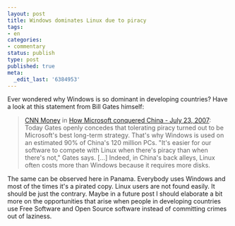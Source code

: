 ```yaml
---
layout: post
title: Windows dominates Linux due to piracy
tags:
- en
categories:
- commentary
status: publish
type: post
published: true
meta:
  _edit_last: '6384953'
---
```

<p>Ever wondered why Windows is so dominant in developing countries? Have a look at this statement from Bill Gates himself:</p>

<blockquote><a href="http://money.cnn.com">CNN Money</a> in <a href="http://money.cnn.com/magazines/fortune/fortune_archive/2007/07/23/100134488/">How Microsoft conquered China - July 23, 2007</a>:<br>
Today Gates openly concedes that tolerating piracy turned out to be Microsoft's best long-term strategy. That's why Windows is used on an estimated 90% of China's 120 million PCs. "It's easier for our software to compete with Linux when there's piracy than when there's not," Gates says. [...] Indeed, in China's back alleys, Linux often costs more than Windows because it requires more disks.
</blockquote>

<p>The same can be observed here in Panama. Everybody uses Windows and most of the times it's a pirated copy. Linux users are not found easily. It should be just the contrary. Maybe in a future post I should elaborate a bit more on the opportunities that arise when people in developing countries use Free Software and Open Source software instead of committing crimes out of laziness.</p>
